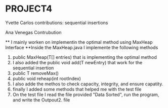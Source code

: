# PROJECT4

Yvette Carlos 
contributions: sequential insertions

Ana Venegas
Contrubution 

** I mainly worken on implementin the optimal method using MaxHeap Interface
**Inside the MaxHeap.java I implemente the following methods
1. public MaxHeap(T[] entries) that is implementing the optimal method
2. I also added the public void add(T newEntry) that work for the sequential insertion
3. public T removeMax()
4. public void reheap(int rootIndex)
5. I also adde the methos to check capacity, integrity, and ensure capatity. 
6. finally I added some methods that helped me with the test file
7. On the test file I read the file provided "Data Sorted", run the program, and write the Outpout2. file
